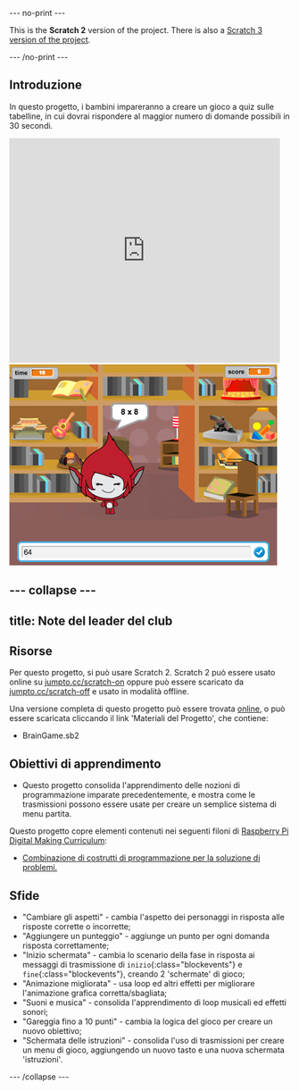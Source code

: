 --- no-print ---

This is the **Scratch 2** version of the project. There is also a [Scratch 3 version of the project](https://projects.raspberrypi.org/it-IT/projects/brain-game).

--- /no-print ---

## Introduzione

In questo progetto, i bambini impareranno a creare un gioco a quiz sulle tabelline, in cui dovrai rispondere al maggior numero di domande possibili in 30 secondi.

<div class="scratch-preview">
  <iframe allowtransparency="true" width="485" height="402" src="https://scratch.mit.edu/projects/embed/42225768/?autostart=false" frameborder="0"></iframe>
  <img src="images/brain-final.png">
</div>

--- collapse ---
---
title: Note del leader del club
---

## Risorse
Per questo progetto, si può usare Scratch 2. Scratch 2 può essere usato online su [jumpto.cc/scratch-on](http://jumpto.cc/scratch-on) oppure può essere scaricato da [jumpto.cc/scratch-off](http://jumpto.cc/scratch-off) e usato in modalità offline.

Una versione completa di questo progetto può essere trovata <a href="http://scratch.mit.edu/projects/42225768/#editor">online</a>, o può essere scaricata cliccando il link 'Materiali del Progetto', che contiene:

+ BrainGame.sb2

## Obiettivi di apprendimento
+ Questo progetto consolida l'apprendimento delle nozioni di programmazione imparate precedentemente, e mostra come le trasmissioni possono essere usate per creare un semplice sistema di menu partita.

Questo progetto copre elementi contenuti nei seguenti filoni di [Raspberry Pi Digital Making Curriculum](http://rpf.io/curriculum):

+ [Combinazione di costrutti di programmazione per la soluzione di problemi.](https://www.raspberrypi.org/curriculum/programming/builder)

## Sfide
+ "Cambiare gli aspetti" - cambia l'aspetto dei personaggi in risposta alle risposte corrette o incorrette;
+ "Aggiungere un punteggio" - aggiunge un punto per ogni domanda risposta correttamente;
+ "Inizio schermata" - cambia lo scenario della fase in risposta ai messaggi di trasmissione di `inizio`{:class="blockevents"} e `fine`{:class="blockevents"}, creando 2 'schermate' di gioco;
+ "Animazione migliorata" - usa loop ed altri effetti per migliorare l'animazione grafica corretta/sbagliata;
+ "Suoni e musica" - consolida l'apprendimento di loop musicali ed effetti sonori; 
+ "Gareggia fino a 10 punti" - cambia la logica del gioco per creare un nuovo obiettivo;
+ "Schermata delle istruzioni" - consolida l'uso di trasmissioni per creare un menu di gioco, aggiungendo un nuovo tasto e una nuova schermata 'istruzioni'.



--- /collapse ---

